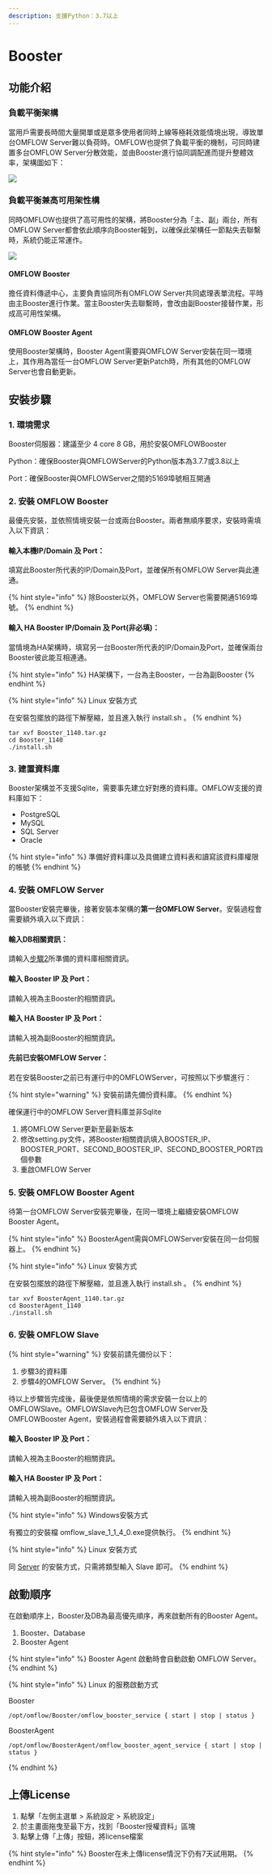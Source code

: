 ```yaml
---
description: 支援Python：3.7以上
---
```


# Booster

## 功能介紹

### 負載平衡架構

當用戶需要長時間大量開單或是眾多使用者同時上線等極耗效能情境出現，導致單台OMFLOW Server難以負荷時。OMFLOW也提供了負載平衡的機制，可同時建置多台OMFLOW Server分散效能，並由Booster進行協同調配進而提升整體效率，架構圖如下：

![](<../.gitbook/assets/OMFLOW架構 (2).png>)

### 負載平衡兼高可用架性構

同時OMFLOW也提供了高可用性的架構，將Booster分為「主、副」兩台，所有OMFLOW Server都會依此順序向Booster報到，以確保此架構任一節點失去聯繫時，系統仍能正常運作。

![](../.gitbook/assets/HA架構.png)

#### OMFLOW Booster

擔任資料傳遞中心，主要負責協同所有OMFLOW Server共同處理表單流程。平時由主Booster進行作業。當主Booster失去聯繫時，會改由副Booster接替作業，形成高可用性架構。

#### OMFLOW Booster Agent

使用Booster架構時，Booster Agent需要與OMFLOW Server安裝在同一環境上，其作用為當任一台OMFLOW Server更新Patch時，所有其他的OMFLOW Server也會自動更新。

## 安裝步驟

### 1. 環境需求

Booster伺服器：建議至少 4 core 8 GB，用於安裝OMFLOWBooster

Python：確保Booster與OMFLOWServer的Python版本為3.7.7或3.8以上

Port：確保Booster與OMFLOWServer之間的5169埠號相互開通

### 2. 安裝 OMFLOW Booster

最優先安裝，並依照情境安裝一台或兩台Booster。兩者無順序要求，安裝時需填入以下資訊：

#### 輸入本機IP/Domain 及 Port：

填寫此Booster所代表的IP/Domain及Port，並確保所有OMFLOW Server與此連通。

{% hint style="info" %}
除Booster以外，OMFLOW Server也需要開通5169埠號。
{% endhint %}

#### 輸入 HA Booster IP/Domain 及 Port(非必填)：

當情境為HA架構時，填寫另一台Booster所代表的IP/Domain及Port，並確保兩台Booster彼此能互相連通。

{% hint style="info" %}
HA架構下，一台為主Booster，一台為副Booster
{% endhint %}

{% hint style="info" %}
Linux 安裝方式

在安裝包擺放的路徑下解壓縮，並且進入執行 install.sh 。
{% endhint %}

```
tar xvf Booster_1140.tar.gz
cd Booster_1140
./install.sh
```

### 3. 建置資料庫

Booster架構並不支援Sqlite，需要事先建立好對應的資料庫。OMFLOW支援的資料庫如下：

* PostgreSQL
* MySQL
* SQL Server
* Oracle

{% hint style="info" %}
準備好資料庫以及具備建立資料表和讀寫該資料庫權限的帳號
{% endhint %}



### 4. 安裝 OMFLOW Server

當Booster安裝完畢後，接著安裝本架構的**第一台OMFLOW Server**。安裝過程會需要額外填入以下資訊：

#### 輸入DB相關資訊：

請輸入[步驟2](booster.md#2.-jian-zhi-zi-liao-ku)所準備的資料庫相關資訊。

#### 輸入 Booster IP 及 Port：

請輸入視為主Booster的相關資訊。

#### 輸入 HA Booster IP 及 Port：

請輸入視為副Booster的相關資訊。

#### 先前已安裝OMFLOW Server：

若在安裝Booster之前已有運行中的OMFLOWServer，可按照以下步驟進行：

{% hint style="warning" %}
安裝前請先備份資料庫。
{% endhint %}

確保運行中的OMFLOW Server資料庫並非Sqlite

1. 將OMFLOW Server更新至最新版本
2. 修改setting.py文件，將Booster相關資訊填入BOOSTER\_IP、BOOSTER\_PORT、SECOND\_BOOSTER\_IP、SECOND\_BOOSTER\_PORT四個參數
3. 重啟OMFLOW Server

### 5. 安裝 OMFLOW Booster Agent

待第一台OMFLOW Server安裝完畢後，在同一環境上繼續安裝OMFLOW Booster Agent。

{% hint style="info" %}
BoosterAgent需與OMFLOWServer安裝在同一台伺服器上。
{% endhint %}

{% hint style="info" %}
Linux 安裝方式

在安裝包擺放的路徑下解壓縮，並且進入執行 install.sh 。
{% endhint %}

```
tar xvf BoosterAgent_1140.tar.gz
cd BoosterAgent_1140
./install.sh
```

### 6. 安裝 OMFLOW Slave

{% hint style="warning" %}
安裝前請先備份以下：

1. 步驟3的資料庫
2. 步驟4的OMFLOW Server。
{% endhint %}

待以上步驟皆完成後，最後便是依照情境的需求安裝一台以上的OMFLOWSlave。OMFLOWSlave內已包含OMFLOW Server及OMFLOWBooster Agent，安裝過程會需要額外填入以下資訊：

#### 輸入 Booster IP 及 Port：

請輸入視為主Booster的相關資訊。

#### 輸入 HA Booster IP 及 Port：

請輸入視為副Booster的相關資訊。

{% hint style="info" %}
Windows安裝方式

有獨立的安裝檔 omflow\_slave\_1\_1\_4\_0.exe提供執行。
{% endhint %}

{% hint style="info" %}
Linux 安裝方式

同 [Server](2.md#kai-shi-an-zhuang-omflow-server) 的安裝方式，只需將類型輸入 Slave 即可。
{% endhint %}

## 啟動順序

在啟動順序上，Booster及DB為最高優先順序，再來啟動所有的Booster Agent。

1. Booster、Database
2. Booster Agent

{% hint style="info" %}
Booster Agent 啟動時會自動啟動 OMFLOW Server。
{% endhint %}

{% hint style="info" %}
Linux 的服務啟動方式

Booster

```
/opt/omflow/Booster/omflow_booster_service { start | stop | status }
```

BoosterAgent

```
/opt/omflow/BoosterAgent/omflow_booster_agent_service { start | stop | status }
```
{% endhint %}

## 上傳License

1. 點擊「左側主選單 > 系統設定 > 系統設定」
2. 於主畫面拖曳至最下方，找到「Booster授權資料」區塊
3. 點擊上傳「上傳」按鈕，將license檔案

{% hint style="info" %}
Booster在未上傳license情況下仍有7天試用期。
{% endhint %}

